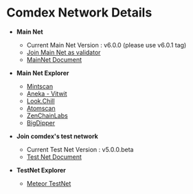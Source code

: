# Comdex Network Details


* **Main Net** 
  * Current Main Net Version : v6.0.0 (please use v6.0.1 tag)
  * [Join Main Net as validator](https://github.com/comdex-official/networks/blob/main/mainnet/02-validator-post-gentx.md)
  * [MainNet Document](https://github.com/comdex-official/networks/tree/main/mainnet/comdex-1)

* **Main Net Explorer**
  * [Mintscan](https://www.mintscan.io/comdex/)
  * [Aneka - Vitwit](https://comdex.aneka.io/)
  * [Look.Chill](https://look.chillvalidation.com/comdex)
  * [Atomscan](https://atomscan.com/comdex)
  * [ZenChainLabs](https://comdex.zenscan.io/)
  * [BigDipper](http://comdex.bigdipper.live)

* **Join comdex's test network** 
  * Current Test Net Version : v5.0.0.beta
  * [Test Net Document](https://github.com/comdex-official/networks/tree/main/testnet/meteor-test)
  
  
* **TestNet Explorer**
  * [Meteor TestNet](http://meteor-explorer.comdex.one/comdex-testnet)
 

